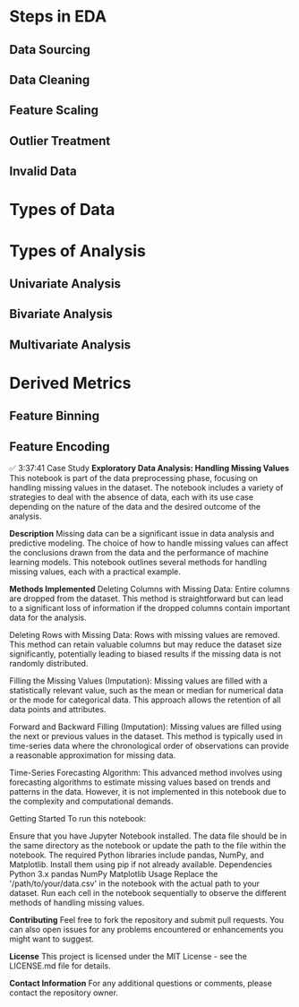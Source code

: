 
# Steps in EDA
## Data Sourcing
## Data Cleaning
## Feature Scaling
## Outlier Treatment
## Invalid Data
# Types of Data
# Types of Analysis
## Univariate Analysis
## Bivariate Analysis
## Multivariate Analysis
# Derived Metrics
## Feature Binning
## Feature Encoding
✅ 3:37:41 Case Study
**Exploratory Data Analysis: Handling Missing Values**
This notebook is part of the data preprocessing phase, focusing on handling missing values in the dataset. The notebook includes a variety of strategies to deal with the absence of data, each with its use case depending on the nature of the data and the desired outcome of the analysis.

**Description**
Missing data can be a significant issue in data analysis and predictive modeling. The choice of how to handle missing values can affect the conclusions drawn from the data and the performance of machine learning models. This notebook outlines several methods for handling missing values, each with a practical example.

**Methods Implemented**
Deleting Columns with Missing Data: Entire columns are dropped from the dataset. This method is straightforward but can lead to a significant loss of information if the dropped columns contain important data for the analysis.

Deleting Rows with Missing Data: Rows with missing values are removed. This method can retain valuable columns but may reduce the dataset size significantly, potentially leading to biased results if the missing data is not randomly distributed.

Filling the Missing Values (Imputation): Missing values are filled with a statistically relevant value, such as the mean or median for numerical data or the mode for categorical data. This approach allows the retention of all data points and attributes.

Forward and Backward Filling (Imputation): Missing values are filled using the next or previous values in the dataset. This method is typically used in time-series data where the chronological order of observations can provide a reasonable approximation for missing data.

Time-Series Forecasting Algorithm: This advanced method involves using forecasting algorithms to estimate missing values based on trends and patterns in the data. However, it is not implemented in this notebook due to the complexity and computational demands.

Getting Started
To run this notebook:

Ensure that you have Jupyter Notebook installed.
The data file should be in the same directory as the notebook or update the path to the file within the notebook.
The required Python libraries include pandas, NumPy, and Matplotlib. Install them using pip if not already available.
Dependencies
Python 3.x
pandas
NumPy
Matplotlib
Usage
Replace the '/path/to/your/data.csv' in the notebook with the actual path to your dataset.
Run each cell in the notebook sequentially to observe the different methods of handling missing values.

**Contributing**
Feel free to fork the repository and submit pull requests. You can also open issues for any problems encountered or enhancements you might want to suggest.

**License**
This project is licensed under the MIT License - see the LICENSE.md file for details.

**Contact Information**
For any additional questions or comments, please contact the repository owner.
